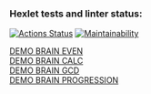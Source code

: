 ### Hexlet tests and linter status:
[![Actions Status](https://github.com/jackky631/frontend-project-44/actions/workflows/hexlet-check.yml/badge.svg)](https://github.com/jackky631/frontend-project-44/actions)
[![Maintainability](https://api.codeclimate.com/v1/badges/e12bd0eedd1d6865a1d1/maintainability)](https://codeclimate.com/github/jackky631/frontend-project-44/maintainability)

<a href="https://asciinema.org/a/Wt2zszUt0a9gSokKzKtqkykEo">DEMO BRAIN EVEN</a></br>
<a href="https://asciinema.org/a/Aeu4cDOrdkKFN3HGmrUzvjdAi">DEMO BRAIN CALC</a></br>
<a href="https://asciinema.org/a/w0WDx6qSTl5BH9lcTuyPX2kOd">DEMO BRAIN GCD</a></br>
<a href="https://asciinema.org/a/eZzlpKmUXgXOlUlCfkuIDJOW6">DEMO BRAIN PROGRESSION</a>


